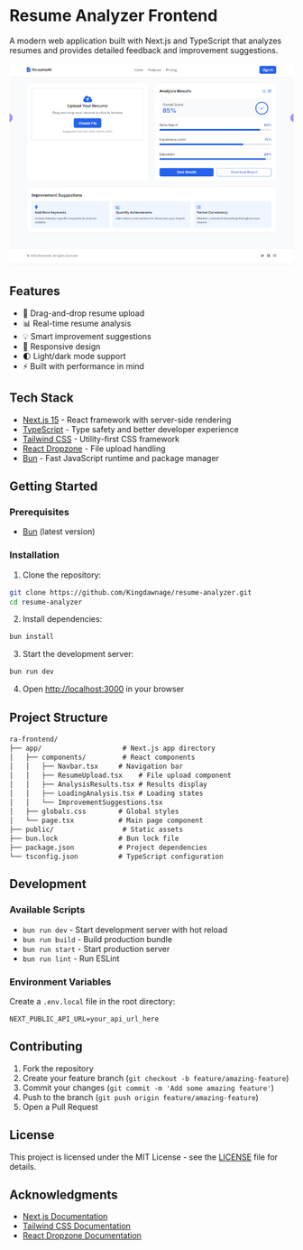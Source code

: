 # Resume Analyzer Frontend

A modern web application built with Next.js and TypeScript that analyzes resumes and provides detailed feedback and improvement suggestions.

![Resume Analyzer Screenshot](public/screenshot.png)

## Features

- 📄 Drag-and-drop resume upload
- 📊 Real-time resume analysis
- 💡 Smart improvement suggestions
- 📱 Responsive design
- 🌓 Light/dark mode support
- ⚡ Built with performance in mind

## Tech Stack

- [Next.js 15](https://nextjs.org/) - React framework with server-side rendering
- [TypeScript](https://www.typescriptlang.org/) - Type safety and better developer experience
- [Tailwind CSS](https://tailwindcss.com/) - Utility-first CSS framework
- [React Dropzone](https://react-dropzone.js.org/) - File upload handling
- [Bun](https://bun.sh/) - Fast JavaScript runtime and package manager

## Getting Started

### Prerequisites

- [Bun](https://bun.sh/) (latest version)

### Installation

1. Clone the repository:
```bash
git clone https://github.com/Kingdawnage/resume-analyzer.git
cd resume-analyzer
```

2. Install dependencies:
```bash
bun install
```

3. Start the development server:
```bash
bun run dev
```

4. Open [http://localhost:3000](http://localhost:3000) in your browser

## Project Structure

```
ra-frontend/
├── app/                    # Next.js app directory
│   ├── components/         # React components
│   │   ├── Navbar.tsx     # Navigation bar
│   │   ├── ResumeUpload.tsx    # File upload component
│   │   ├── AnalysisResults.tsx # Results display
│   │   ├── LoadingAnalysis.tsx # Loading states
│   │   └── ImprovementSuggestions.tsx
│   ├── globals.css        # Global styles
│   └── page.tsx           # Main page component
├── public/                 # Static assets
├── bun.lock               # Bun lock file
├── package.json           # Project dependencies
└── tsconfig.json          # TypeScript configuration
```

## Development

### Available Scripts

- `bun run dev` - Start development server with hot reload
- `bun run build` - Build production bundle
- `bun run start` - Start production server
- `bun run lint` - Run ESLint

### Environment Variables

Create a `.env.local` file in the root directory:

```env
NEXT_PUBLIC_API_URL=your_api_url_here
```

## Contributing

1. Fork the repository
2. Create your feature branch (`git checkout -b feature/amazing-feature`)
3. Commit your changes (`git commit -m 'Add some amazing feature'`)
4. Push to the branch (`git push origin feature/amazing-feature`)
5. Open a Pull Request

## License

This project is licensed under the MIT License - see the [LICENSE](LICENSE) file for details.

## Acknowledgments

- [Next.js Documentation](https://nextjs.org/docs)
- [Tailwind CSS Documentation](https://tailwindcss.com/docs)
- [React Dropzone Documentation](https://react-dropzone.js.org/)
